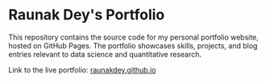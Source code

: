 # Raunak Dey's Portfolio

This repository contains the source code for my personal portfolio website, hosted on GitHub Pages. The portfolio showcases skills, projects, and blog entries relevant to data science and quantitative research.

Link to the live portfolio: [raunakdey.github.io](https://raunakdey-07.github.io/)